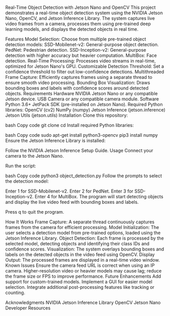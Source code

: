Real-Time Object Detection with Jetson Nano and OpenCV
This project demonstrates a real-time object detection system using the NVIDIA Jetson Nano, OpenCV, and Jetson Inference Library. The system captures live video frames from a camera, processes them using pre-trained deep learning models, and displays the detected objects in real time.

Features
Model Selection: Choose from multiple pre-trained object detection models:
SSD-Mobilenet-v2: General-purpose object detection.
PedNet: Pedestrian detection.
SSD-Inception-v2: General-purpose detection with higher accuracy but heavier computation.
MultiBox: Face detection.
Real-Time Processing: Processes video streams in real-time, optimized for Jetson Nano's GPU.
Customizable Detection Threshold: Set a confidence threshold to filter out low-confidence detections.
Multithreaded Frame Capture: Efficiently captures frames using a separate thread to ensure smooth video processing.
Bounding Box Visualization: Draws bounding boxes and labels with confidence scores around detected objects.
Requirements
Hardware
NVIDIA Jetson Nano or any compatible Jetson device.
USB Camera or any compatible camera module.
Software
Python 3.6+
JetPack SDK (pre-installed on Jetson Nano).
Required Python libraries:
OpenCV (cv2)
NumPy (numpy)
Jetson Inference (jetson.inference)
Jetson Utils (jetson.utils)
Installation
Clone this repository:

bash
Copy code
git clone <repository-url>
cd <repository-folder>
Install required Python libraries:

bash
Copy code
sudo apt-get install python3-opencv
pip3 install numpy
Ensure the Jetson Inference Library is installed:

Follow the NVIDIA Jetson Inference Setup Guide.
Usage
Connect your camera to the Jetson Nano.

Run the script:

bash
Copy code
python3 object_detection.py
Follow the prompts to select the detection model:

Enter 1 for SSD-Mobilenet-v2.
Enter 2 for PedNet.
Enter 3 for SSD-Inception-v2.
Enter 4 for MultiBox.
The program will start detecting objects and display the live video feed with bounding boxes and labels.

Press q to quit the program.

How It Works
Frame Capture: A separate thread continuously captures frames from the camera for efficient processing.
Model Initialization: The user selects a detection model from pre-trained options, loaded using the Jetson Inference Library.
Object Detection: Each frame is processed by the selected model, detecting objects and identifying their class IDs and confidence scores.
Visualization: The system overlays bounding boxes and labels on the detected objects in the video feed using OpenCV.
Display Output: The processed frames are displayed in a real-time video window.
Known Issues
Ensure the camera feed URL is correct when using an IP camera.
Higher-resolution video or heavier models may cause lag; reduce the frame size or FPS to improve performance.
Future Enhancements
Add support for custom-trained models.
Implement a GUI for easier model selection.
Integrate additional post-processing features like tracking or counting.

Acknowledgments
NVIDIA Jetson Inference Library
OpenCV
Jetson Nano Developer Resources
